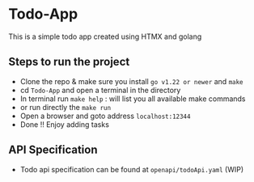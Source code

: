 # Todo-App

This is a simple todo app created using HTMX and golang

## Steps to run the project

- Clone the repo & make sure you install `go v1.22 or newer` and `make`  
- cd `Todo-App` and open a terminal in the directory
- In terminal run `make help` : will list you all available make commands
- or run directly the `make run`
- Open a browser and goto address `localhost:12344`
- Done !! Enjoy adding tasks

## API Specification

- Todo api specification can be found at `openapi/todoApi.yaml` (WIP)
